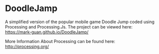 # DoodleJamp
A simplified version of the popular mobile game Doodle Jump coded using Processing and Processing.Js.
The project can be viewed here:
https://mark-guan.github.io/DoodleJamp/

More Information About Processing can be found here:
http://processing.org/
